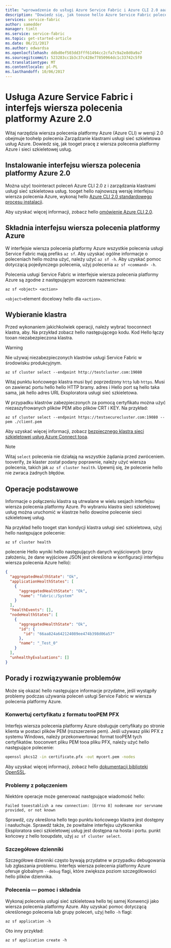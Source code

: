 ```yaml
---
title: "wprowadzenie do usługi Azure Service Fabric i Azure CLI 2.0 aaaGet"
description: "Dowiedz się, jak toouse hello Azure Service Fabric polecenia moduł w Azure CLI w wersji 2.0. Dowiedz się, jak tooconnect tooa klastra i w jaki sposób toomanage aplikacji."
services: service-fabric
author: samedder
manager: timlt
ms.service: service-fabric
ms.topic: get-started-article
ms.date: 06/21/2017
ms.author: edwardsa
ms.openlocfilehash: ddbd0ef503dd3fff61494cc2cfa7c9a2e8d0a9a7
ms.sourcegitcommit: 523283cc1b3c37c428e77850964dc1c33742c5f0
ms.translationtype: MT
ms.contentlocale: pl-PL
ms.lasthandoff: 10/06/2017
---
```

# <a name="azure-service-fabric-and-azure-cli-20"></a>Usługa Azure Service Fabric i interfejs wiersza polecenia platformy Azure 2.0

Witaj narzędzia wiersza polecenia platformy Azure (Azure CLI) w wersji 2.0 obejmuje toohelp polecenia Zarządzanie klastrami usługi sieć szkieletowa usług Azure. Dowiedz się, jak tooget pracę z wiersza polecenia platformy Azure i sieci szkieletowej usług.

## <a name="install-azure-cli-20"></a>Instalowanie interfejsu wiersza polecenia platformy Azure 2.0

Można użyć toointeract poleceń Azure CLI 2.0 z i zarządzania klastrami usługi sieć szkieletowa usług. tooget hello najnowszą wersję interfejsu wiersza polecenia Azure, wykonaj hello [Azure CLI 2.0 standardowego procesu instalacji](https://docs.microsoft.com/en-us/cli/azure/install-azure-cli).

Aby uzyskać więcej informacji, zobacz hello [omówienie Azure CLI 2.0](https://docs.microsoft.com/en-us/cli/azure/overview).

## <a name="azure-cli-syntax"></a>Składnia interfejsu wiersza polecenia platformy Azure

W interfejsie wiersza polecenia platformy Azure wszystkie polecenia usługi Service Fabric mają prefiks `az sf`. Aby uzyskać ogólne informacje o poleceniach hello można użyć, należy użyć `az sf -h`. Aby uzyskać pomoc dotyczącą pojedynczego polecenia, użyj polecenia `az sf <command> -h`.

Polecenia usługi Service Fabric w interfejsie wiersza polecenia platformy Azure są zgodne z następującym wzorcem nazewnictwa:

```azurecli
az sf <object> <action>
```

`<object>`element docelowy hello dla `<action>`.

## <a name="select-a-cluster"></a>Wybieranie klastra

Przed wykonaniem jakichkolwiek operacji, należy wybrać tooconnect klastra, aby. Na przykład zobacz hello następującego kodu. Kod Hello łączy tooan niezabezpieczona klastra.

> [!WARNING]
> Nie używaj niezabezpieczonych klastrów usługi Service Fabric w środowisku produkcyjnym.

```azurecli
az sf cluster select --endpoint http://testcluster.com:19080
```

Witaj punktu końcowego klastra musi być poprzedzony `http` lub `https`. Musi on zawierać portu hello hello HTTP bramy. adres i Hello port są hello taka sama, jak hello adres URL Eksploratora usługi sieć szkieletowa.

W przypadku klastrów zabezpieczonych za pomocą certyfikatu można użyć niezaszyfrowanych plików PEM albo plików CRT i KEY. Na przykład:

```azurecli
az sf cluster select --endpoint https://testsecurecluster.com:19080 --pem ./client.pem
```

Aby uzyskać więcej informacji, zobacz [bezpiecznego klastra sieci szkieletowej usług Azure Connect tooa](service-fabric-connect-to-secure-cluster.md).

> [!NOTE]
> Witaj `select` polecenia nie działają na wszystkie żądania przed zwróceniem. tooverify, że klaster został podany poprawnie, należy użyć wiersza polecenia, takich jak `az sf cluster health`. Upewnij się, że polecenie hello nie zwraca żadnych błędów.

## <a name="basic-operations"></a>Operacje podstawowe

Informacje o połączeniu klastra są utrwalane w wielu sesjach interfejsu wiersza polecenia platformy Azure. Po wybraniu klastra sieci szkieletowej usług można uruchomić w klastrze hello dowolne polecenie sieci szkieletowej usług.

Na przykład hello tooget stan kondycji klastra usługi sieć szkieletowa, użyj hello następujące polecenie:

```azurecli
az sf cluster health
```

polecenie Hello wyniki hello następujących danych wyjściowych (przy założeniu, że dane wyjściowe JSON jest określona w konfiguracji interfejsu wiersza polecenia Azure hello):

```json
{
  "aggregatedHealthState": "Ok",
  "applicationHealthStates": [
    {
      "aggregatedHealthState": "Ok",
      "name": "fabric:/System"
    }
  ],
  "healthEvents": [],
  "nodeHealthStates": [
    {
      "aggregatedHealthState": "Ok",
      "id": {
        "id": "66aa824a642124089ee474b398d06a57"
      },
      "name": "_Test_0"
    }
  ],
  "unhealthyEvaluations": []
}
```

## <a name="tips-and-troubleshooting"></a>Porady i rozwiązywanie problemów

Może się okazać hello następujące informacje przydatne, jeśli wystąpiły problemy podczas używania poleceń usługi Service Fabric w wiersza polecenia platformy Azure.

### <a name="convert-a-certificate-from-pfx-toopem-format"></a>Konwertuj certyfikatu z formatu tooPEM PFX

Interfejs wiersza polecenia platformy Azure obsługuje certyfikaty po stronie klienta w postaci plików PEM (rozszerzenie pem). Jeśli używasz pliki PFX z systemu Windows, należy przekonwertować format tooPEM tych certyfikatów. tooconvert pliku PEM tooa pliku PFX, należy użyć hello następujące polecenie:

```bash
openssl pkcs12 -in certificate.pfx -out mycert.pem -nodes
```

Aby uzyskać więcej informacji, zobacz hello [dokumentacji biblioteki OpenSSL](https://www.openssl.org/docs/).

### <a name="connection-issues"></a>Problemy z połączeniem

Niektóre operacje może generować następujące wiadomość hello:

`Failed tooestablish a new connection: [Errno 8] nodename nor servname provided, or not known`

Sprawdź, czy określona hello tego punktu końcowego klastra jest dostępny i nasłuchuje. Sprawdź także, że powitalne interfejsu użytkownika Eksploratora sieci szkieletowej usług jest dostępna na hosta i portu. punkt końcowy z hello tooupdate, użyj `az sf cluster select`.

### <a name="detailed-logs"></a>Szczegółowe dzienniki

Szczegółowe dzienniki często bywają przydatne w przypadku debugowania lub zgłaszania problemu. Interfejs wiersza polecenia platformy Azure oferuje globalnym `--debug` flagi, które zwiększa poziom szczegółowości hello plików dziennika.

### <a name="command-help-and-syntax"></a>Polecenia — pomoc i składnia

Wykonaj polecenia usługi sieć szkieletowa hello tej samej Konwencji jako wiersza polecenia platformy Azure. Aby uzyskać pomoc dotyczącą określonego polecenia lub grupy poleceń, użyj hello `-h` flagi:

```azurecli
az sf application -h
```

Oto inny przykład:

```azurecli
az sf application create -h
```
